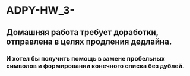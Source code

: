 # ADPY-HW_3-
## Домашняя работа требует доработки, отправлена в целях продления дедлайна.
### И хотел бы получить помощь в замене пробельных символов и формировании конечного списка без дублей.

